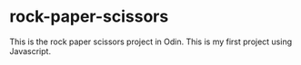 # rock-paper-scissors

This is the rock paper scissors project in Odin.  This is my first project
using Javascript.
